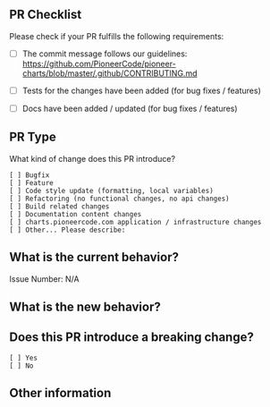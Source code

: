 ## PR Checklist
Please check if your PR fulfills the following requirements:

- [ ] The commit message follows our guidelines: https://github.com/PioneerCode/pioneer-charts/blob/master/.github/CONTRIBUTING.md
- [ ] Tests for the changes have been added (for bug fixes / features)
- [ ] Docs have been added / updated (for bug fixes / features)


## PR Type
What kind of change does this PR introduce?

```
[ ] Bugfix
[ ] Feature
[ ] Code style update (formatting, local variables)
[ ] Refactoring (no functional changes, no api changes)
[ ] Build related changes
[ ] Documentation content changes
[ ] charts.pioneercode.com application / infrastructure changes
[ ] Other... Please describe:
```

## What is the current behavior?

Issue Number: N/A


## What is the new behavior?


## Does this PR introduce a breaking change?
```
[ ] Yes
[ ] No
```


## Other information
